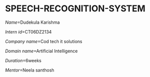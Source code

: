 # SPEECH-RECOGNITION-SYSTEM

*Name*=Dudekula Karishma

*Intern id*=CT06DZ2134

*Company name*=Cod tech it solutions

*Domain name*=Artificial Intelligence

*Duration*=6weeks

*Mentor*=Neela santhosh
